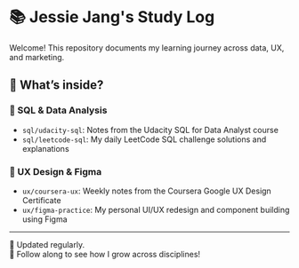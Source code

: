 # 📚 Jessie Jang's Study Log

Welcome! This repository documents my learning journey across data, UX, and marketing.

## 🧠 What’s inside?

### 🔹 SQL & Data Analysis
- `sql/udacity-sql`: Notes from the Udacity SQL for Data Analyst course
- `sql/leetcode-sql`: My daily LeetCode SQL challenge solutions and explanations

### 🔸 UX Design & Figma
- `ux/coursera-ux`: Weekly notes from the Coursera Google UX Design Certificate
- `ux/figma-practice`: My personal UI/UX redesign and component building using Figma

---

📌 Updated regularly.  
🌱 Follow along to see how I grow across disciplines!
